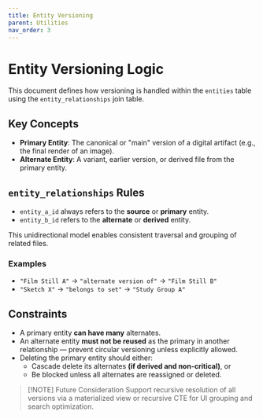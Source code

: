 ```yaml
---
title: Entity Versioning
parent: Utilities
nav_order: 3
---
```

# Entity Versioning Logic

This document defines how versioning is handled within the `entities` table using the `entity_relationships` join table.

## Key Concepts

- **Primary Entity**: The canonical or "main" version of a digital artifact (e.g., the final render of an image).
- **Alternate Entity**: A variant, earlier version, or derived file from the primary entity.

## `entity_relationships` Rules

- `entity_a_id` always refers to the **source** or **primary** entity.
- `entity_b_id` refers to the **alternate** or **derived** entity.

This unidirectional model enables consistent traversal and grouping of related files.

### Examples

- `"Film Still A"` → `"alternate version of"` → `"Film Still B"`
- `"Sketch X"` → `"belongs to set"` → `"Study Group A"`

## Constraints

- A primary entity **can have many** alternates.
- An alternate entity **must not be reused** as the primary in another relationship — prevent circular versioning unless explicitly allowed.
- Deleting the primary entity should either:
	- Cascade delete its alternates **(if derived and non-critical)**, or
	- Be blocked unless all alternates are reassigned or deleted.

> [!NOTE] Future Consideration
> Support recursive resolution of all versions via a materialized view or recursive CTE for UI grouping and search optimization.
